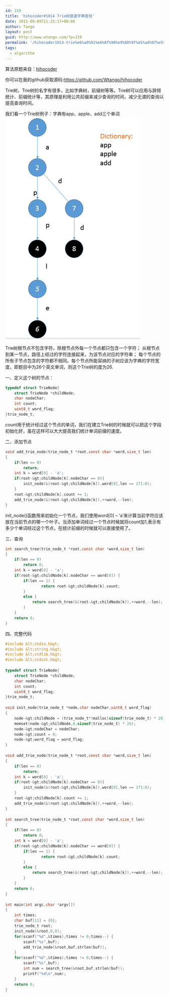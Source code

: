 ```yaml
---
id: 219
title: 'hihocoder#1014 Trie树提速字典查找'
date: 2015-09-09T21:25:17+00:00
author: Tango
layout: post
guid: http://www.wtango.com/?p=219
permalink: '/hihocoder1014-trie%e6%a0%91%e6%8f%90%e9%80%9f%e5%ad%97%e5%85%b8%e6%9f%a5%e6%89%be/'
tags:
  - algorithm
---
```

算法原题来自：[hihocoder](http://hihocoder.com/problemset/problem/1014)

你可以在我的github获取源码:<https://github.com/Wtango/hihocoder>

Trie树，Trie树的名字有很多，比如字典树，前缀树等等。Trie树可以应用与辞频统计、前缀统计等，其原理是利用公共前缀来减少查询的时间，减少无谓的查询以提高查询时间。

<!--more-->

我们看一个Trie树例子：字典有app、apple、add三个单词
![](../wp-content/uploads/2021/06/trie_tree.jpg)

Trie树根节点不包含字符，除根节点外每一个节点都只包含一个字符； 从根节点到某一节点，路径上经过的字符连接起来，为该节点对应的字符串； 每个节点的所有子节点包含的字符都不相同。每个节点所能容纳的子树应该为字典的字符宽度，即题目中为26个英文单词，则这个Trie树的度为26.

一、定义这个树的节点：

```c
typedef struct TrieNode{
	struct TrieNode *childNode;
	char nodeChar;
	int count;
	uint8_t word_flag;	
}trie_node_t;
```

count用于统计经过这个节点的单词，我们在建立Trie树的时候就可以把这个字段初始化好，虽在这样可以大大提高我们统计单词前缀的速度。

二、添加节点

```c
void add_trie_node(trie_node_t *root,const char *word,size_t len)
{
	if(len == 0)
		return;
	int k = word[0] - 'a';
	if(root-&gt;childNode[k].nodeChar == 0){
		init_node(&(root-&gt;childNode[k]),word[0],len == 1?1:0);
	}
	root-&gt;childNode[k].count += 1;
	add_trie_node(&(root-&gt;childNode[k]),++word,--len);
}
```

init_node()函数用来初始化一个节点，我们使用word[0] &#8211; &#8216;a&#8217;来计算当前字符应该放在当前节点的哪一个叶子。当添加单词经过一个节点时候就将count加1,表示有多少个单词经过这个节点，在统计前缀的时候就可以直接使用了。

三、查询

```c
int search_tree(trie_node_t *root,const char *word,size_t len)
{
	if(len == 0)
		return 0;
	int k = word[0] - 'a';
	if(root-&gt;childNode[k].nodeChar == word[0]) {
		if(len == 1) {
				return root-&gt;childNode[k].count;
		}
		else {
			return search_tree(&(root-&gt;childNode[k]),++word,--len);
		}
	}
	return 0;
}
```

四、完整代码

```c
#include &lt;stdio.h&gt;
#include &lt;string.h&gt;
#include &lt;stdlib.h&gt;
#include &lt;stdint.h&gt;

typedef struct TrieNode{
	struct TrieNode *childNode;
	char nodeChar;
	int count;
	uint8_t word_flag;	
}trie_node_t;

void init_node(trie_node_t *node,char nodeChar,uint8_t word_flag)
{
	node-&gt;childNode = (trie_node_t*)malloc(sizeof(trie_node_t) * 26);
	memset(node-&gt;childNode,0,sizeof(trie_node_t) * 26);
	node-&gt;nodeChar = nodeChar;
	node-&gt;count = 0;
	node-&gt;word_flag = word_flag;
}

void add_trie_node(trie_node_t *root,const char *word,size_t len)
{
	if(len == 0)
		return;
	int k = word[0] - 'a';
	if(root-&gt;childNode[k].nodeChar == 0){
		init_node(&(root-&gt;childNode[k]),word[0],len == 1?1:0);
	}
	root-&gt;childNode[k].count += 1;
	add_trie_node(&(root-&gt;childNode[k]),++word,--len);
}

int search_tree(trie_node_t *root,const char *word,size_t len)
{
	if(len == 0)
		return 0;
	int k = word[0] - 'a';
	if(root-&gt;childNode[k].nodeChar == word[0]) {
		if(len == 1) {
				return root-&gt;childNode[k].count;
		}
		else {
			return search_tree(&(root-&gt;childNode[k]),++word,--len);
		}
	}
	return 0;
}

int main(int argc,char *argv[])
{
	int times;
	char buf[11] = {0};
	trie_node_t root;
	init_node(&root,0,0);
	for(scanf("%d",&times);times != 0;times--) {
		scanf("%s",buf);
		add_trie_node(&root,buf,strlen(buf));
	}
	for(scanf("%d",&times);times != 0;times--) {
		scanf("%s",buf);
		int num = search_tree(&root,buf,strlen(buf));
		printf("%d\n",num);
	}
	return 0;
}
```
